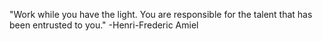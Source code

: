 "Work while you have the light. You are responsible for the talent that has been entrusted to you."
-Henri-Frederic Amiel